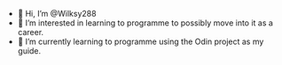 - 👋 Hi, I’m @Wilksy288
- 👀 I’m interested in learning to programme to possibly move into it as a career.
- 🌱 I’m currently learning to programme using the Odin project as my guide.

<!---
Wilksy288/Wilksy288 is a ✨ special ✨ repository because its `README.md` (this file) appears on your GitHub profile.
You can click the Preview link to take a look at your changes.
--->
